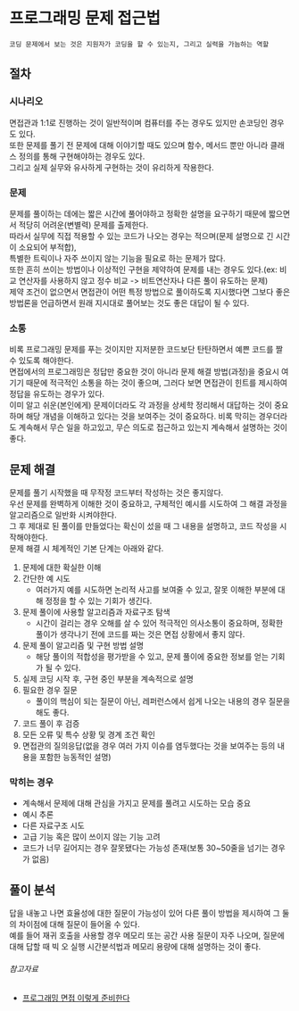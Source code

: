 # 프로그래밍 문제 접근법

```
코딩 문제에서 보는 것은 지원자가 코딩을 할 수 있는지, 그리고 실력을 가늠하는 역할
```

## 절차

### 시나리오

면접관과 1:1로 진행하는 것이 일반적이며 컴퓨터를 주는 경우도 있지만 손코딩인 경우도 있다.  
또한 문제를 풀기 전 문제에 대해 이야기할 때도 있으며 함수, 메서드 뿐만 아니라 클래스 정의를 통해 구현해야하는 경우도 있다.  
그리고 실제 실무와 유사하게 구현하는 것이 유리하게 작용한다.

### 문제

문제를 풀이하는 데에는 짧은 시간에 풀어야하고 정확한 설명을 요구하기 때문에 짧으면서 적당히 어려운(변별력) 문제를 출제한다.  
따라서 실무에 직접 적용할 수 있는 코드가 나오는 경우는 적으며(문제 설명으로 긴 시간이 소요되어 부적합),  
특별한 트릭이나 자주 쓰이지 않는 기능을 필요로 하는 문제가 많다.  
또한 흔히 쓰이는 방법이나 이상적인 구현을 제약하여 문제를 내는 경우도 있다.(ex: 비교 연산자를 사용하지 않고 정수 비교 -> 비트연산자나 다른 풀이 유도하는 문제)  
제약 조건이 없으면서 면접관이 어떤 특정 방법으로 풀이하도록 지시했다면 그보다 좋은 방법론을 언급하면서 원래 지시대로 풀어보는 것도 좋은 대답이 될 수 있다.

### 소통

비록 프로그래밍 문제를 푸는 것이지만 지저분한 코드보단 탄탄하면서 예쁜 코드를 짤 수 있도록 해야한다.  
면접에서의 프로그래밍은 정답만 중요한 것이 아니라 문제 해결 방법(과정)을 중요시 여기기 때문에 적극적인 소통을 하는 것이 좋으며, 그러다 보면 면접관이 힌트를 제시하여 정답을 유도하는 경우가 있다.  
이미 알고 쉬운(본인에게) 문제이더라도 각 과정을 상세학 정리해서 대답하는 것이 중요하며 해당 개념을 이해하고 있다는 것을 보여주는 것이 중요하다. 비록 막히는 경우더라도 계속해서 무슨 일을 하고있고, 무슨 의도로
접근하고 있는지 계속해서 설명하는 것이 좋다.

## 문제 해결

문제를 풀기 시작했을 때 무작정 코드부터 작성하는 것은 좋지않다.  
우선 문제를 완벽하게 이해한 것이 중요하고, 구체적인 예시를 시도하여 그 해결 과정을 알고리즘으로 일반화 시켜야한다.  
그 후 제대로 된 풀이를 만들었다는 확신이 섰을 때 그 내용을 설명하고, 코드 작성을 시작해야한다.  
문제 해결 시 체계적인 기본 단계는 아래와 같다.

1. 문제에 대한 확실한 이해
2. 간단한 예 시도
    - 여러가지 예를 시도하면 논리적 사고를 보여줄 수 있고, 잘못 이해한 부분에 대해 정정을 할 수 있는 기회가 생긴다.
3. 문제 풀이에 사용할 알고리즘과 자료구조 탐색
    - 시간이 걸리는 경우 오해를 살 수 있어 적극적인 의사소통이 중요하며, 정확한 풀이가 생각나기 전에 코드를 짜는 것은 면접 상황에서 좋지 않다.
4. 문제 풀이 알고리즘 및 구현 방법 설명
    - 해당 풀이의 적합성을 평가받을 수 있고, 문제 풀이에 중요한 정보를 얻는 기회가 될 수 있다.
5. 실제 코딩 시작 후, 구현 중인 부분을 계속적으로 설명
6. 필요한 경우 질문
    - 풀이의 핵심이 되는 질문이 아닌, 레퍼런스에서 쉽게 나오는 내용의 경우 질문을 해도 좋다.
7. 코드 풀이 후 검증
8. 모든 오류 및 특수 상황 및 경계 조건 확인
9. 면접관의 질의응답(없을 경우 여러 가지 이슈를 염두했다는 것을 보여주는 등의 내용을 포함한 능동적인 설명)

### 막히는 경우

- 계속해서 문제에 대해 관심을 가지고 문제를 풀려고 시도하는 모습 중요
- 예시 추론
- 다른 자료구조 시도
- 고급 기능 혹은 많이 쓰이지 않는 기능 고려
- 코드가 너무 길어지는 경우 잘못됐다는 가능성 존재(보통 30~50줄을 넘기는 경우가 없음)

## 풀이 분석

답을 내놓고 나면 효율성에 대한 질문이 가능성이 있어 다른 풀이 방법을 제시하여 그 둘의 차이점에 대해 질문이 들어올 수 있다.  
예를 들어 재귀 호출을 사용할 경우 메모리 또는 공간 사용 질문이 자주 나오며, 질문에 대해 답할 때 빅 오 실행 시간분석법과 메모리 용량에 대해 설명하는 것이 좋다.

[//]: # (TODO: 빅오 분석 별도 문서화 필요)

###### 참고자료

- [프로그래밍 면접 이렇게 준비한다](https://www.aladin.co.kr/shop/wproduct.aspx?ItemId=195800711)